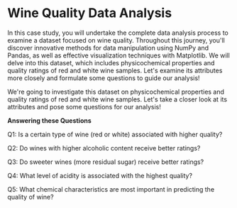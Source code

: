 # Wine Quality Data Analysis

In this case study, you will undertake the complete data analysis process to examine a dataset focused on wine quality. Throughout this journey, you'll discover innovative methods for data manipulation using NumPy and Pandas, as well as effective visualization techniques with Matplotlib. We will delve into this dataset, which includes physicochemical properties and quality ratings of red and white wine samples. Let's examine its attributes more closely and formulate some questions to guide our analysis!

We're going to investigate this dataset on physicochemical properties and quality ratings of red and white wine samples. Let's take a closer look at its attributes and pose some questions for our analysis!

**Answering these Questions**

Q1: Is a certain type of wine (red or white) associated with higher quality?

Q2: Do wines with higher alcoholic content receive better ratings?

Q3: Do sweeter wines (more residual sugar) receive better ratings?

Q4: What level of acidity is associated with the highest quality?

Q5: What chemical characteristics are most important in predicting the quality of wine?
